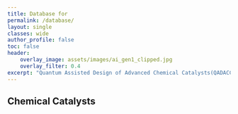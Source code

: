 ```yaml
---
title: Database for 
permalink: /database/
layout: single
classes: wide
author_profile: false
toc: false
header:
    overlay_image: assets/images/ai_gen1_clipped.jpg
    overlay_filter: 0.4
excerpt: "Quantum Assisted Design of Advanced Chemical Catalysts(QADACC)"
---
```


## Chemical Catalysts

